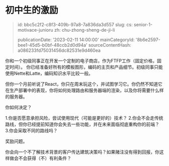 初中生的激励
======

> id: bbc5c2f2-c8f3-409b-97a8-7a836da3d557
> slug:
> 	cs: senior-1-motivace-junioru
> 	zh: chu-zhong-sheng-de-ji-li
> 
> publicationDate: '2023-02-11 14:00:00'
> mainCategoryId: '8b6e2597-bee1-45d5-b0bf-48ccb2d0d94a'
> sourceContentHash: a086233fd75031456dc82531e9d460ea

你和一个初级同事正在开发一个定制的电子商店，作为FTFP工作（固定价格，固定时间）。 你已经准备好所有的模板图形，编码的主页和产品细节。初级同事只能使用Nette和Latte，编码知识水平比较一般。

但你一个月前听说了React，你只在周末玩这个，并试图学习它。你仍然不知道它在生产部署中的表现，你将如何处理路由和服务器端的渲染，以及你将需要什么样的服务器。

你如何决定？

1.你是否愿意承担风险，尝试使用现代（可能是更好的）技术？
2.你会不会走传统路线，但你已经提前知道你会失去一些功能，并在未来面临彻底重构你的前端？
3.你会采取不同的路线吗？

奖励问题。

你会向一个不了解技术背景的客户传达建筑决策吗？如果赌注没有得到回报，你这样做会不会获得（不）有利条件？
